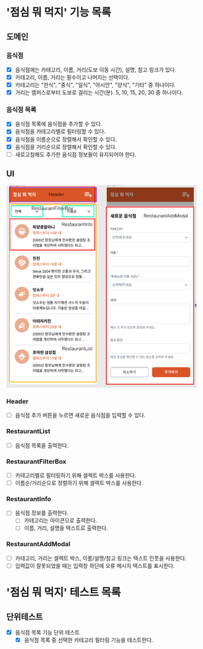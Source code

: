 # '점심 뭐 먹지' 기능 목록

## 도메인

### 음식점

- [x] 음식점에는 카테고리, 이름, 거리(도보 이동 시간), 설명, 참고 링크가 있다.
- [x] 카테고리, 이름, 거리는 필수이고 나머지는 선택이다.
- [x] 카테고리는 "한식", "중식", "일식", "아시안", "양식", "기타" 중 하나이다.
- [x] 거리는 캠퍼스로부터 도보로 걸리는 시간(분). 5, 10, 15, 20, 30 중 하나이다.

### 음식점 목록

- [x] 음식점 목록에 음식점을 추가할 수 있다.
- [x] 음식점을 카테고리별로 필터링할 수 있다.
- [x] 음식점을 이름순으로 정렬해서 확인할 수 있다.
- [x] 음식점을 거리순으로 정렬해서 확인할 수 있다.
- [ ] 새로고침해도 추가한 음식점 정보들이 유지되어야 한다.

## UI

![컴포넌트](./ui.png)

### Header

- [ ] 음식점 추가 버튼을 누르면 새로운 음식점을 입력할 수 있다.

### RestaurantList

- [ ] 음식점 목록을 출력한다.

### RestaurantFilterBox

- [ ] 카테고리별로 필터링하기 위해 셀렉트 박스를 사용한다.
- [ ] 이름순/거리순으로 정렬하기 위해 셀렉트 박스를 사용한다.

### RestaurantInfo

- [ ] 음식점 정보를 출력한다.
  - [ ] 카테고리는 아이콘으로 출력한다.
  - [ ] 이름, 거리, 설명을 텍스트로 출력한다.

### RestaurantAddModal

- [ ] 카테고리, 거리는 셀렉트 박스, 이름/설명/참고 링크는 텍스트 인풋을 사용한다.
- [ ] 입력값이 잘못되었을 때는 입력창 하단에 오류 메시지 텍스트를 표시한다.

# '점심 뭐 먹지' 테스트 목록

## 단위테스트

- [x] 음식점 목록 기능 단위 테스트
  - [x] 음식점 목록 중 선택한 카테고리 필터링 기능을 테스트한다.
